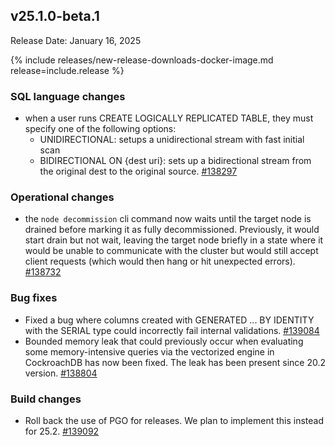 ## v25.1.0-beta.1

Release Date: January 16, 2025

{% include releases/new-release-downloads-docker-image.md release=include.release %}

<h3 id="v25-1-0-beta-1-sql-language-changes">SQL language changes</h3>

- when a user runs CREATE LOGICALLY REPLICATED TABLE,
  they must specify one of the following options:
  - UNIDIRECTIONAL: setups a unidirectional stream with fast initial scan
  - BIDIRECTIONAL ON {dest uri}: sets up a bidirectional stream from the original
    dest to the original source. [#138297][#138297]

<h3 id="v25-1-0-beta-1-operational-changes">Operational changes</h3>

- the `node decommission` cli command now waits
  until the target node is drained before marking it as fully
  decommissioned. Previously, it would start drain but not wait, leaving
  the target node briefly in a state where it would be unable to
  communicate with the cluster but would still accept client requests
  (which would then hang or hit unexpected errors). [#138732][#138732]

<h3 id="v25-1-0-beta-1-bug-fixes">Bug fixes</h3>

- Fixed a bug where columns created with GENERATED
  ... BY IDENTITY with the SERIAL type could incorrectly fail internal
  validations. [#139084][#139084]
- Bounded memory leak that could previously occur
  when evaluating some memory-intensive queries via the vectorized engine
  in CockroachDB has now been fixed. The leak has been present since 20.2
  version. [#138804][#138804]

<h3 id="v25-1-0-beta-1-build-changes">Build changes</h3>

- Roll back the use of PGO for releases. We
  plan to implement this instead for 25.2. [#139092][#139092]


[#138804]: https://github.com/cockroachdb/cockroach/pull/138804
[#139092]: https://github.com/cockroachdb/cockroach/pull/139092
[#138297]: https://github.com/cockroachdb/cockroach/pull/138297
[#138732]: https://github.com/cockroachdb/cockroach/pull/138732
[#139084]: https://github.com/cockroachdb/cockroach/pull/139084
